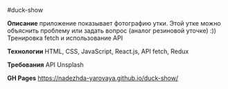 #duck-show

**Описание**
приложение показывает фотографию утки. Этой утке можно объяснить проблему или задать вопрос (аналог резиновой уточке) :))
Тренировка fetch и использование API

**Технологии**
HTML, CSS, JavaScript, React.js, API fetch, Redux

**Требования**
API Unsplash

**GH Pages**
https://nadezhda-yarovaya.github.io/duck-show/

